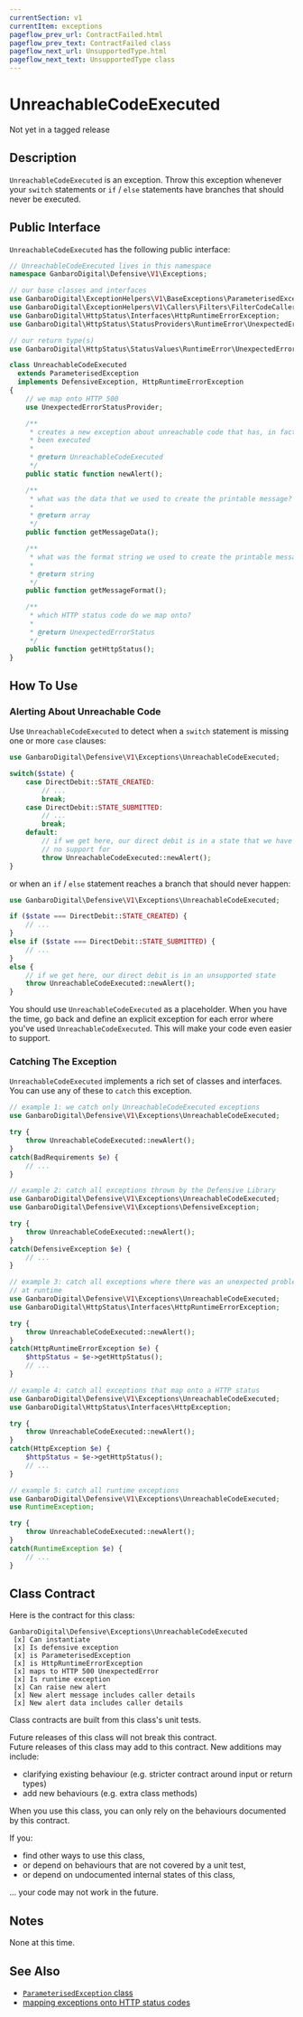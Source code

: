 ```yaml
---
currentSection: v1
currentItem: exceptions
pageflow_prev_url: ContractFailed.html
pageflow_prev_text: ContractFailed class
pageflow_next_url: UnsupportedType.html
pageflow_next_text: UnsupportedType class
---
```


# UnreachableCodeExecuted

<div class="callout warning">
Not yet in a tagged release
</div>

## Description

`UnreachableCodeExecuted` is an exception. Throw this exception whenever your `switch` statements or `if` / `else` statements have branches that should never be executed.

## Public Interface

`UnreachableCodeExecuted` has the following public interface:

```php
// UnreachableCodeExecuted lives in this namespace
namespace GanbaroDigital\Defensive\V1\Exceptions;

// our base classes and interfaces
use GanbaroDigital\ExceptionHelpers\V1\BaseExceptions\ParameterisedException;
use GanbaroDigital\ExceptionHelpers\V1\Callers\Filters\FilterCodeCaller;
use GanbaroDigital\HttpStatus\Interfaces\HttpRuntimeErrorException;
use GanbaroDigital\HttpStatus\StatusProviders\RuntimeError\UnexpectedErrorStatusProvider;

// our return type(s)
use GanbaroDigital\HttpStatus\StatusValues\RuntimeError\UnexpectedErrorStatus;

class UnreachableCodeExecuted
  extends ParameterisedException
  implements DefensiveException, HttpRuntimeErrorException
{
    // we map onto HTTP 500
    use UnexpectedErrorStatusProvider;

    /**
     * creates a new exception about unreachable code that has, in fact,
     * been executed
     *
     * @return UnreachableCodeExecuted
     */
    public static function newAlert();

    /**
     * what was the data that we used to create the printable message?
     *
     * @return array
     */
    public function getMessageData();

    /**
     * what was the format string we used to create the printable message?
     *
     * @return string
     */
    public function getMessageFormat();

    /**
     * which HTTP status code do we map onto?
     *
     * @return UnexpectedErrorStatus
     */
    public function getHttpStatus();
}
```

## How To Use

### Alerting About Unreachable Code

Use `UnreachableCodeExecuted` to detect when a `switch` statement is missing one or more `case` clauses:

```php
use GanbaroDigital\Defensive\V1\Exceptions\UnreachableCodeExecuted;

switch($state) {
    case DirectDebit::STATE_CREATED:
        // ...
        break;
    case DirectDebit::STATE_SUBMITTED:
        // ...
        break;
    default:
        // if we get here, our direct debit is in a state that we have
        // no support for
        throw UnreachableCodeExecuted::newAlert();
}
```

or when an `if` / `else` statement reaches a branch that should never happen:

```php
use GanbaroDigital\Defensive\V1\Exceptions\UnreachableCodeExecuted;

if ($state === DirectDebit::STATE_CREATED) {
    // ...
}
else if ($state === DirectDebit::STATE_SUBMITTED) {
    // ...
}
else {
    // if we get here, our direct debit is in an unsupported state
    throw UnreachableCodeExecuted::newAlert();
}
```

You should use `UnreachableCodeExecuted` as a placeholder. When you have the time, go back and define an explicit exception for each error where you've used `UnreachableCodeExecuted`. This will make your code even easier to support.

### Catching The Exception

`UnreachableCodeExecuted` implements a rich set of classes and interfaces. You can use any of these to `catch` this exception.

```php
// example 1: we catch only UnreachableCodeExecuted exceptions
use GanbaroDigital\Defensive\V1\Exceptions\UnreachableCodeExecuted;

try {
    throw UnreachableCodeExecuted::newAlert();
}
catch(BadRequirements $e) {
    // ...
}
```

```php
// example 2: catch all exceptions thrown by the Defensive Library
use GanbaroDigital\Defensive\V1\Exceptions\UnreachableCodeExecuted;
use GanbaroDigital\Defensive\V1\Exceptions\DefensiveException;

try {
    throw UnreachableCodeExecuted::newAlert();
}
catch(DefensiveException $e) {
    // ...
}
```

```php
// example 3: catch all exceptions where there was an unexpected problem
// at runtime
use GanbaroDigital\Defensive\V1\Exceptions\UnreachableCodeExecuted;
use GanbaroDigital\HttpStatus\Interfaces\HttpRuntimeErrorException;

try {
    throw UnreachableCodeExecuted::newAlert();
}
catch(HttpRuntimeErrorException $e) {
    $httpStatus = $e->getHttpStatus();
    // ...
}
```

```php
// example 4: catch all exceptions that map onto a HTTP status
use GanbaroDigital\Defensive\V1\Exceptions\UnreachableCodeExecuted;
use GanbaroDigital\HttpStatus\Interfaces\HttpException;

try {
    throw UnreachableCodeExecuted::newAlert();
}
catch(HttpException $e) {
    $httpStatus = $e->getHttpStatus();
    // ...
}
```

```php
// example 5: catch all runtime exceptions
use GanbaroDigital\Defensive\V1\Exceptions\UnreachableCodeExecuted;
use RuntimeException;

try {
    throw UnreachableCodeExecuted::newAlert();
}
catch(RuntimeException $e) {
    // ...
}
```

## Class Contract

Here is the contract for this class:

    GanbaroDigital\Defensive\Exceptions\UnreachableCodeExecuted
     [x] Can instantiate
     [x] Is defensive exception
     [x] is ParameterisedException
     [x] is HttpRuntimeErrorException
     [x] maps to HTTP 500 UnexpectedError
     [x] Is runtime exception
     [x] Can raise new alert
     [x] New alert message includes caller details
     [x] New alert data includes caller details

Class contracts are built from this class's unit tests.

<div class="callout success">
Future releases of this class will not break this contract.
</div>

<div class="callout info" markdown="1">
Future releases of this class may add to this contract. New additions may include:

* clarifying existing behaviour (e.g. stricter contract around input or return types)
* add new behaviours (e.g. extra class methods)
</div>

<div class="callout warning" markdown="1">
When you use this class, you can only rely on the behaviours documented by this contract.

If you:

* find other ways to use this class,
* or depend on behaviours that are not covered by a unit test,
* or depend on undocumented internal states of this class,

... your code may not work in the future.
</div>

## Notes

None at this time.

## See Also

* [`ParameterisedException` class](http://ganbarodigital.github.io/php-mv-exception-helpers/V1/BaseExceptions/ParameterisedException.html)
* [mapping exceptions onto HTTP status codes](http://ganbarodigital.github.io/php-http-status/usage/http-exceptions.html)
